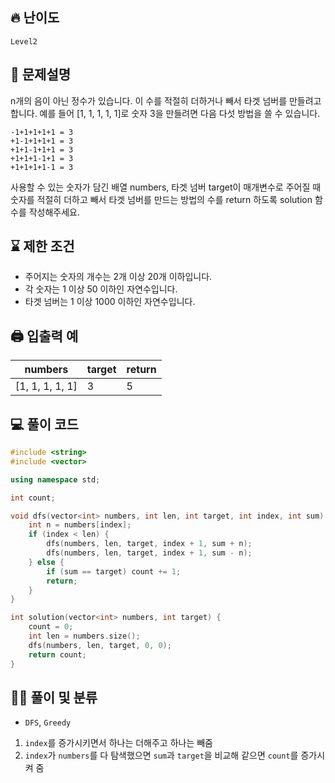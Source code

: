 ## 🔥 난이도
`Level2`

## 📝 문제설명
n개의 음이 아닌 정수가 있습니다. 이 수를 적절히 더하거나 빼서 타겟 넘버를 만들려고 합니다. 예를 들어 [1, 1, 1, 1, 1]로 숫자 3을 만들려면 다음 다섯 방법을 쓸 수 있습니다.
```
-1+1+1+1+1 = 3
+1-1+1+1+1 = 3
+1+1-1+1+1 = 3
+1+1+1-1+1 = 3
+1+1+1+1-1 = 3
```
사용할 수 있는 숫자가 담긴 배열 numbers, 타겟 넘버 target이 매개변수로 주어질 때 숫자를 적절히 더하고 빼서 타겟 넘버를 만드는 방법의 수를 return 하도록 solution 함수를 작성해주세요.

## ⌛️ 제한 조건
- 주어지는 숫자의 개수는 2개 이상 20개 이하입니다.
- 각 숫자는 1 이상 50 이하인 자연수입니다.
- 타겟 넘버는 1 이상 1000 이하인 자연수입니다.

## 🖨  입출력 예
numbers|target|return
--|--|--
[1, 1, 1, 1, 1]|3|5

## 💻 풀이 코드
```cpp
#include <string>
#include <vector>

using namespace std;

int count;

void dfs(vector<int> numbers, int len, int target, int index, int sum) {
    int n = numbers[index];
    if (index < len) {
        dfs(numbers, len, target, index + 1, sum + n);
        dfs(numbers, len, target, index + 1, sum - n);
    } else {
        if (sum == target) count += 1;
        return;
    }
}

int solution(vector<int> numbers, int target) {
    count = 0;
    int len = numbers.size();
    dfs(numbers, len, target, 0, 0);
    return count;
}
```

## ✍🏻 풀이 및 분류
- `DFS`, `Greedy`
1. `index`를 증가시키면서 하나는 더해주고 하나는 빼줌
2. `index`가 `numbers`를 다 탐색했으면 `sum`과 `target`을 비교해 같으면 `count`를 증가시켜 줌